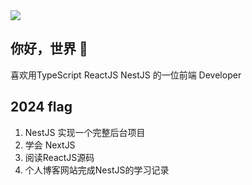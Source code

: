 <img  src="https://github-readme-stats.vercel.app/api?username=chxxxxxx1&show_icons=true&icon_color=CE1D2D&text_color=718096&bg_color=ffffff&hide_title=true" />

## 你好，世界 👋

喜欢用TypeScript ReactJS NestJS 的一位前端 Developer
## 2024 flag
1. NestJS 实现一个完整后台项目
2. 学会 NextJS
3. 阅读ReactJS源码
4. 个人博客网站完成NestJS的学习记录
